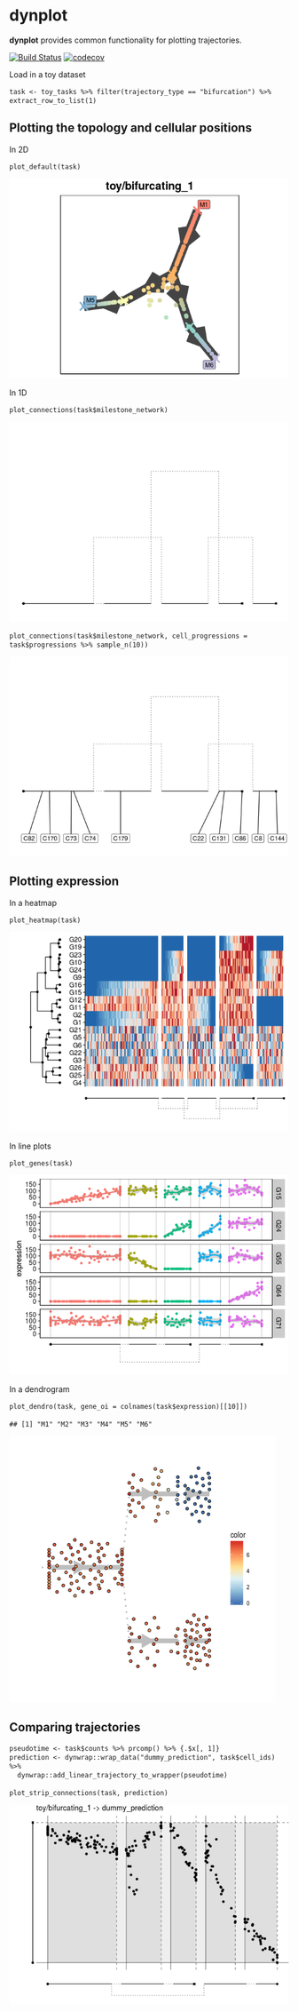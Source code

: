 <!-- README.md is generated from README.Rmd. Please edit that file -->
dynplot
=======

**dynplot** provides common functionality for plotting trajectories.

[![Build
Status](https://travis-ci.org/dynverse/dynplot.svg)](https://travis-ci.org/dynverse/dynplot)
[![codecov](https://codecov.io/gh/dynverse/dynplot/branch/master/graph/badge.svg)](https://codecov.io/gh/dynverse/dynplot)

Load in a toy dataset

    task <- toy_tasks %>% filter(trajectory_type == "bifurcation") %>% extract_row_to_list(1)

Plotting the topology and cellular positions
--------------------------------------------

In 2D

    plot_default(task)

![](.readme_files/unnamed-chunk-3-1.png)

In 1D

    plot_connections(task$milestone_network)

![](.readme_files/unnamed-chunk-4-1.png)

    plot_connections(task$milestone_network, cell_progressions = task$progressions %>% sample_n(10))

![](.readme_files/unnamed-chunk-4-2.png)

Plotting expression
-------------------

In a heatmap

    plot_heatmap(task)

![](.readme_files/unnamed-chunk-5-1.png)

In line plots

    plot_genes(task)

![](.readme_files/unnamed-chunk-6-1.png)

In a dendrogram

    plot_dendro(task, gene_oi = colnames(task$expression)[[10]])

    ## [1] "M1" "M2" "M3" "M4" "M5" "M6"

![](.readme_files/unnamed-chunk-7-1.png)

Comparing trajectories
----------------------

    pseudotime <- task$counts %>% prcomp() %>% {.$x[, 1]}
    prediction <- dynwrap::wrap_data("dummy_prediction", task$cell_ids) %>% 
      dynwrap::add_linear_trajectory_to_wrapper(pseudotime)

    plot_strip_connections(task, prediction)

![](.readme_files/unnamed-chunk-8-1.png)
